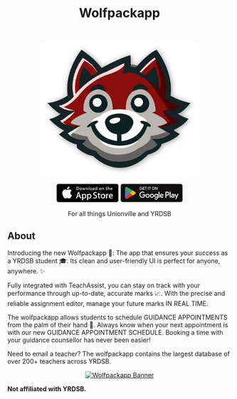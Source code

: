 <h1 align="center"> Wolfpackapp </h1> <br>

<p align="center">
  <a>
    <img src="https://github.com/EdisonCai2007/UHS-StudentTools/blob/master/assets/logo.png" height="300" alt="Wolfpackapp Logo"/>
  </a>
</p>
<p align="center">
  <a href="https://apps.apple.com/ca/app/wolfpackapp2025/id6686409670?platform=iphone" style="text-decoration: none;">
    <img alt="Download on the App Store" title="App Store" src="https://github.com/EdisonCai2007/UHS-StudentTools/blob/master/assets/readme_assets/applestore.png" width="140">
  </a>

  <a href="#" style="text-decoration: none;">
    <img alt="Get it on Google Play" title="Google Play" src="https://github.com/EdisonCai2007/UHS-StudentTools/blob/master/assets/readme_assets/googleplay.png" width="140">
  </a>
</p>

<p align="center">
  For all things Unionville and YRDSB
</p>

## About
Introducing the new Wolfpackapp 🐺: The app that ensures your success as a YRDSB student 🎓. Its clean and user-friendly UI is perfect for anyone, anywhere. ✨ 

Fully integrated with TeachAssist, you can stay on track with your performance through up-to-date, accurate marks 📈. With the precise and reliable assignment editor, manage your future marks IN REAL TIME.

The wolfpackapp allows students to schedule GUIDANCE APPOINTMENTS from the palm of their hand 📆. Always know when your next appointment is with our new GUIDANCE APPOINTMENT SCHEDULE. Booking a time with your guidance counsellor has never been easier!

Need to email a teacher? The wolfpackapp contains the largest database of over 200+ teachers across YRDSB.

<p align="center">
  <a href="https://apps.apple.com/ca/app/wolfpackapp/id6686409670?platform=iphone">
    <img alt="Wolfpackapp Banner" title="Banner" src="https://github.com/EdisonCai2007/UHS-StudentTools/blob/master/assets/readme_assets/banner.png">
  </a>
</p>

**Not affiliated with YRDSB.**
